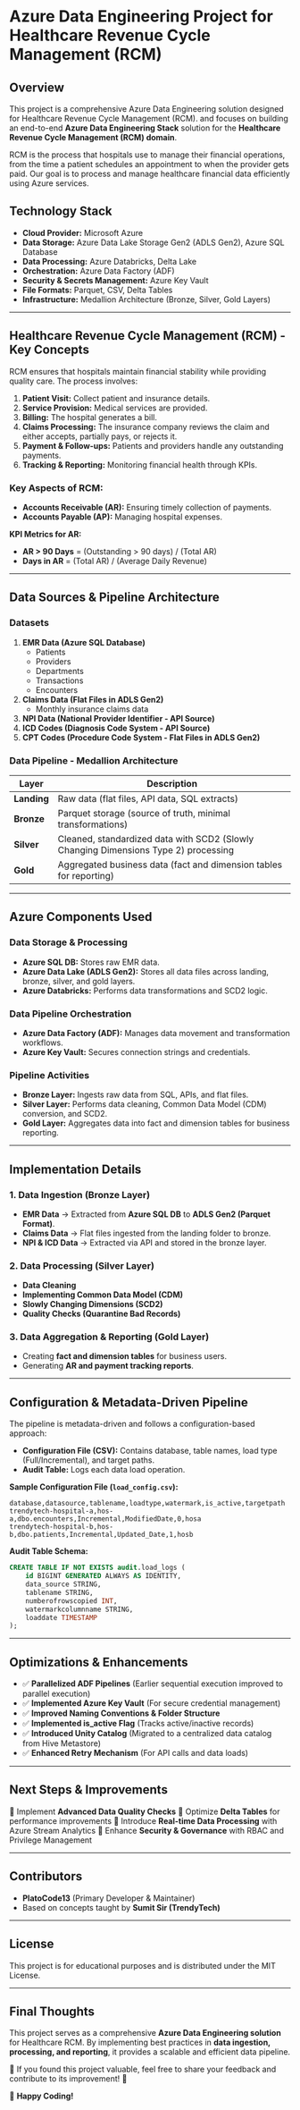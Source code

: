 # Azure Data Engineering Project for Healthcare Revenue Cycle Management (RCM)

## **Overview**
This project is a comprehensive Azure Data Engineering solution designed for Healthcare Revenue Cycle Management (RCM). and focuses on building an end-to-end **Azure Data Engineering Stack** solution for the **Healthcare Revenue Cycle Management (RCM) domain**.

RCM is the process that hospitals use to manage their financial operations, from the time a patient schedules an appointment to when the provider gets paid. Our goal is to process and manage healthcare financial data efficiently using Azure services.

## **Technology Stack**
- **Cloud Provider:** Microsoft Azure
- **Data Storage:** Azure Data Lake Storage Gen2 (ADLS Gen2), Azure SQL Database
- **Data Processing:** Azure Databricks, Delta Lake
- **Orchestration:** Azure Data Factory (ADF)
- **Security & Secrets Management:** Azure Key Vault
- **File Formats:** Parquet, CSV, Delta Tables
- **Infrastructure:** Medallion Architecture (Bronze, Silver, Gold Layers)

---

## **Healthcare Revenue Cycle Management (RCM) - Key Concepts**
RCM ensures that hospitals maintain financial stability while providing quality care. The process involves:

1. **Patient Visit:** Collect patient and insurance details.
2. **Service Provision:** Medical services are provided.
3. **Billing:** The hospital generates a bill.
4. **Claims Processing:** The insurance company reviews the claim and either accepts, partially pays, or rejects it.
5. **Payment & Follow-ups:** Patients and providers handle any outstanding payments.
6. **Tracking & Reporting:** Monitoring financial health through KPIs.

### **Key Aspects of RCM:**
- **Accounts Receivable (AR):** Ensuring timely collection of payments.
- **Accounts Payable (AP):** Managing hospital expenses.

**KPI Metrics for AR:**
- **AR > 90 Days** = (Outstanding > 90 days) / (Total AR)
- **Days in AR** = (Total AR) / (Average Daily Revenue)

---

## **Data Sources & Pipeline Architecture**
### **Datasets**
1. **EMR Data (Azure SQL Database)**
   - Patients
   - Providers
   - Departments
   - Transactions
   - Encounters
2. **Claims Data (Flat Files in ADLS Gen2)**
   - Monthly insurance claims data
3. **NPI Data (National Provider Identifier - API Source)**
4. **ICD Codes (Diagnosis Code System - API Source)**
5. **CPT Codes (Procedure Code System - Flat Files in ADLS Gen2)**

### **Data Pipeline - Medallion Architecture**
| Layer | Description |
|---|---|
| **Landing** | Raw data (flat files, API data, SQL extracts) |
| **Bronze** | Parquet storage (source of truth, minimal transformations) |
| **Silver** | Cleaned, standardized data with SCD2 (Slowly Changing Dimensions Type 2) processing |
| **Gold** | Aggregated business data (fact and dimension tables for reporting) |

---

## **Azure Components Used**
### **Data Storage & Processing**
- **Azure SQL DB:** Stores raw EMR data.
- **Azure Data Lake (ADLS Gen2):** Stores all data files across landing, bronze, silver, and gold layers.
- **Azure Databricks:** Performs data transformations and SCD2 logic.

### **Data Pipeline Orchestration**
- **Azure Data Factory (ADF):** Manages data movement and transformation workflows.
- **Azure Key Vault:** Secures connection strings and credentials.

### **Pipeline Activities**
- **Bronze Layer:** Ingests raw data from SQL, APIs, and flat files.
- **Silver Layer:** Performs data cleaning, Common Data Model (CDM) conversion, and SCD2.
- **Gold Layer:** Aggregates data into fact and dimension tables for business reporting.

---

## **Implementation Details**
### **1. Data Ingestion (Bronze Layer)**
- **EMR Data** → Extracted from **Azure SQL DB** to **ADLS Gen2 (Parquet Format)**.
- **Claims Data** → Flat files ingested from the landing folder to bronze.
- **NPI & ICD Data** → Extracted via API and stored in the bronze layer.

### **2. Data Processing (Silver Layer)**
- **Data Cleaning**
- **Implementing Common Data Model (CDM)**
- **Slowly Changing Dimensions (SCD2)**
- **Quality Checks (Quarantine Bad Records)**

### **3. Data Aggregation & Reporting (Gold Layer)**
- Creating **fact and dimension tables** for business users.
- Generating **AR and payment tracking reports**.

---

## **Configuration & Metadata-Driven Pipeline**
The pipeline is metadata-driven and follows a configuration-based approach:
- **Configuration File (CSV):** Contains database, table names, load type (Full/Incremental), and target paths.
- **Audit Table:** Logs each data load operation.

**Sample Configuration File (`load_config.csv`):**
```
database,datasource,tablename,loadtype,watermark,is_active,targetpath
trendytech-hospital-a,hos-a,dbo.encounters,Incremental,ModifiedDate,0,hosa
trendytech-hospital-b,hos-b,dbo.patients,Incremental,Updated_Date,1,hosb
```

**Audit Table Schema:**
```sql
CREATE TABLE IF NOT EXISTS audit.load_logs (
    id BIGINT GENERATED ALWAYS AS IDENTITY,
    data_source STRING,
    tablename STRING,
    numberofrowscopied INT,
    watermarkcolumnname STRING,
    loaddate TIMESTAMP
);
```

---

## **Optimizations & Enhancements**
- ✅ **Parallelized ADF Pipelines** (Earlier sequential execution improved to parallel execution)
- ✅ **Implemented Azure Key Vault** (For secure credential management)
- ✅ **Improved Naming Conventions & Folder Structure**
- ✅ **Implemented is_active Flag** (Tracks active/inactive records)
- ✅ **Introduced Unity Catalog** (Migrated to a centralized data catalog from Hive Metastore)
- ✅ **Enhanced Retry Mechanism** (For API calls and data loads)

---

## **Next Steps & Improvements**
🔲 Implement **Advanced Data Quality Checks**
🔲 Optimize **Delta Tables** for performance improvements
🔲 Introduce **Real-time Data Processing** with Azure Stream Analytics
🔲 Enhance **Security & Governance** with RBAC and Privilege Management

---

## **Contributors**
- **PlatoCode13** (Primary Developer & Maintainer)
- Based on concepts taught by **Sumit Sir (TrendyTech)**

---

## **License**
This project is for educational purposes and is distributed under the MIT License.

---

## **Final Thoughts**
This project serves as a comprehensive **Azure Data Engineering solution** for Healthcare RCM. By implementing best practices in **data ingestion, processing, and reporting**, it provides a scalable and efficient data pipeline.

🔹 If you found this project valuable, feel free to share your feedback and contribute to its improvement! 🔹

🚀 **Happy Coding!**


